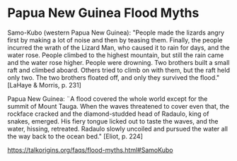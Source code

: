 # Papua New Guinea Flood Myths

Samo-Kubo (western Papua New Guinea): "People made the lizards angry first by making a lot of noise and then by teasing them. Finally, the people incurred the wrath of the Lizard Man, who caused it to rain for days, and the water rose. People climbed to the highest mountain, but still the rain came and the water rose higher. People were drowning. Two brothers built a small raft and climbed aboard. Others tried to climb on with them, but the raft held only two. The two brothers floated off, and only they survived the flood." [LaHaye & Morris, p. 231]

Papua New Guinea: ¨A flood covered the whole world except for the summit of Mount Tauga. When the waves threatened to cover even that, the rockface cracked and the diamond-studded head of Radaulo, king of snakes, emerged. His fiery tongue licked out to taste the waves, and the water, hissing, retreated. Radaulo slowly uncoiled and pursued the water all the way back to the ocean bed." [Eliot, p. 224]

https://talkorigins.org/faqs/flood-myths.html#SamoKubo